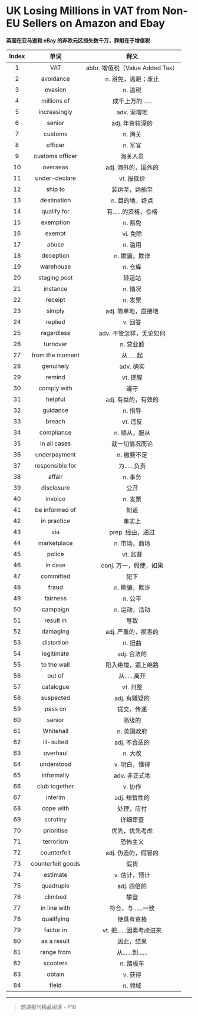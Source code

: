 # UK Losing Millions in VAT from Non-EU Sellers on Amazon and Ebay

**英国在亚马逊和 eBay 的非欧元区损失数千万，罪魁在于增值税**

| Index |       单词        |              释义               |
| :---: | :---------------: | :-----------------------------: |
|   1   |        VAT        | abbr. 增值税（Value Added Tax） |
|   2   |     avoidance     |       n. 避免，逃避；废止       |
|   3   |      evasion      |             n. 逃税             |
|   4   |    millions of    |        成千上万的......         |
|   5   |   increasingly    |           adv. 渐增地           |
|   6   |      senior       |         adj. 年资较深的         |
|   7   |      customs      |             n. 海关             |
|   8   |      officer      |             n. 军官             |
|   9   |  customs officer  |            海关人员             |
|  10   |     overseas      |       adj. 海外的，国外的       |
|  11   |   under-declare   |           vt. 报低价            |
|  12   |      ship to      |         装运至，运船至          |
|  13   |    destination    |         n. 目的地，终点         |
|  14   |    qualify for    |      有......的资格，合格       |
|  15   |     exemption     |             n. 豁免             |
|  16   |      exempt       |            vi. 免除             |
|  17   |       abuse       |             n. 滥用             |
|  18   |     deception     |          n. 欺骗，欺诈          |
|  19   |     warehouse     |             n. 仓库             |
|  20   |   staging post    |             转运站              |
|  21   |     instance      |             n. 情况             |
|  22   |      receipt      |             n. 发票             |
|  23   |      simply       |       adj. 简单地，直接地       |
|  24   |      replied      |             v. 回答             |
|  25   |    regardless     |     adv. 不管怎样，无论如何     |
|  26   |     turnover      |            n. 营业额            |
|  27   |  from the moment  |           从......起            |
|  28   |     genuinely     |            adv. 确实            |
|  29   |      remind       |            vt. 提醒             |
|  30   |    comply with    |              遵守               |
|  31   |      helpful      |       adj. 有益的，有效的       |
|  32   |     guidance      |             n. 指导             |
|  33   |      breach       |            vt. 违反             |
|  34   |    compliance     |          n. 顺从，服从          |
|  35   |   in all cases    |         就一切情况而论          |
|  36   |   underpayment    |           n. 缴费不足           |
|  37   |  responsible for  |          为......负责           |
|  38   |      affair       |             n. 事务             |
|  39   |    disclosure     |              公开               |
|  40   |      invoice      |             n. 发票             |
|  41   |  be informed of   |              知道               |
|  42   |    in practice    |             事实上              |
|  43   |        via        |        prep. 经由，通过         |
|  44   |    marketplace    |          n. 市场，商场          |
|  45   |      police       |            vt. 监督             |
|  46   |      in case      |     conj. 万一，假使，如果      |
|  47   |     committed     |              犯下               |
|  48   |       fraud       |          n. 欺骗，欺诈          |
|  49   |     fairness      |             n. 公平             |
|  50   |     campaign      |          n. 运动，活动          |
|  51   |     result in     |              导致               |
|  52   |     damaging      |       adj. 严重的，损害的       |
|  53   |    distortion     |             n. 扭曲             |
|  54   |    legitimate     |           adj. 合法的           |
|  55   |    to the wall    |       陷入绝境，逼上绝路        |
|  56   |      out of       |          从......离开           |
|  57   |     catalogue     |            vt. 归整             |
|  58   |     suspected     |          adj. 有嫌疑的          |
|  59   |      pass on      |           提交，传递            |
|  60   |      senior       |             高级的              |
|  61   |     Whitehall     |           n. 英国政府           |
|  62   |    ill-suited     |          adj. 不合适的          |
|  63   |     overhaul      |             n. 大改             |
|  64   |    understood     |          v. 明白，懂得          |
|  65   |    informally     |          adv. 非正式地          |
|  66   |   club together   |             v. 协作             |
|  67   |      interim      |          adj. 短暂性的          |
|  68   |     cope with     |           处理，应付            |
|  69   |     scrutiny      |            详细审查             |
|  70   |    prioritise     |         优先，优先考虑          |
|  71   |     terrorism     |            恐怖主义             |
|  72   |    counterfeit    |       adj. 伪造的，假冒的       |
|  73   | counterfeit goods |              假货               |
|  74   |     estimate      |          v. 估计，预计          |
|  75   |     quadruple     |           adj. 四倍的           |
|  76   |      climbed      |              攀登               |
|  77   |   in line with    |       符合，与......一致        |
|  78   |    qualifying     |           使具有资格            |
|  79   |     factor in     |    vt. 把......因素考虑进来     |
|  80   |    as a result    |           因此，结果            |
|  81   |    range from     |        从......到......         |
|  82   |     scooters      |            n. 踏板车            |
|  83   |      obtain       |             v. 获得             |
|  84   |       field       |             n. 领域             |

------

> 题源报刊精品阅读 - P18